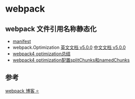 # webpack

## webpack 文件引用名称静态化
- [manifest](https://www.webpackjs.com/concepts/manifest/)
- webpack.Optimization [英文文档 v5.0.0](https://webpack.js.org/configuration/optimization/#root) [中文文档 v5.0.0](https://webpack.docschina.org/configuration/optimization/#optimizationnamedchunks)
- [webpack4 optimization总结](https://segmentfault.com/a/1190000017066322)
- [webpack4 optimization配置splitChunks和namedChunks](https://juejin.im/post/5dcbad5df265da4cf4070741)

## 参考
[webpack 博客 :star: ](https://survivejs.com/webpack/optimizing/separating-manifest/)